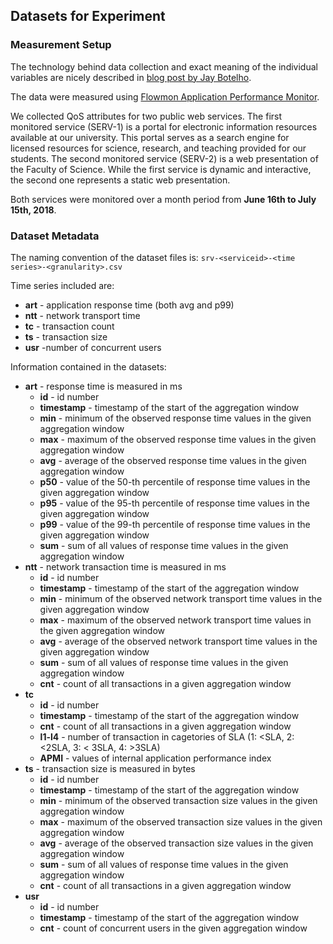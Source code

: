 ## Datasets for Experiment

### Measurement Setup

The technology behind data collection and exact meaning of the individual variables are nicely described in [blog post by Jay Botelho](https://www.lovemytool.com/blog/2012/02/measuring-and-reporting-application-response-time-art-by-jay-botelho.html).

The data were measured using [Flowmon Application Performance Monitor](https://www.flowmon.com/en/products/flowmon/application-performance-monitor).

We collected QoS attributes for two public web services. The first monitored service (SERV-1) is a portal for electronic information resources available at our university. This portal serves as a search engine for licensed resources for science, research, and teaching provided for our students. The second monitored service (SERV-2) is a web presentation of the Faculty of Science. While the first service is dynamic and interactive, the second one represents a static web presentation. 

Both services were monitored over a month period from **June 16th to July 15th, 2018**.

### Dataset Metadata

The naming convention of the dataset files is: ```srv-<serviceid>-<time series>-<granularity>.csv```

Time series included are:

* **art** - application response time (both avg and p99)
* **ntt** - network transport time
* **tc** - transaction count
* **ts** - transaction size
* **usr** -number of concurrent users

Information contained in the datasets:

* **art** - response time is measured in ms
    * **id** - id number
    * **timestamp** - timestamp of the start of the aggregation window
    * **min** - minimum of the observed response time values in the given aggregation window
    * **max** - maximum of the observed response time values in the given aggregation window
    * **avg** - average of the observed response time values in the given aggregation window
    * **p50** - value of the 50-th percentile of response time values in the given aggregation window
    * **p95** - value of the 95-th percentile of response time values in the given aggregation window
    * **p99** - value of the 99-th percentile of response time values in the given aggregation window
    * **sum** - sum of all values of response time values in the given aggregation window
* **ntt** - network transaction time is measured in ms
    * **id** - id number
    * **timestamp** - timestamp of the start of the aggregation window
    * **min** - minimum of the observed network transport time values in the given aggregation window
    * **max** - maximum of the observed network transport time values in the given aggregation window
    * **avg** - average of the observed network transport time values in the given aggregation window
    * **sum** - sum of all values of response time values in the given aggregation window
    * **cnt** - count of all transactions in a given aggregation window
* **tc**
    * **id** - id number
    * **timestamp** - timestamp of the start of the aggregation window
    * **cnt** - count of all transactions in a given aggregation window
    * **l1-l4** - number of transaction in cagetories of SLA (1: <SLA, 2: <2SLA, 3: < 3SLA, 4: >3SLA)
    * **APMI** - values of internal application performance index
* **ts** - transaction size is measured in bytes
    * **id** - id number
    * **timestamp** - timestamp of the start of the aggregation window
    * **min** - minimum of the observed transaction size values in the given aggregation window
    * **max** - maximum of the observed transaction size values in the given aggregation window
    * **avg** - average of the observed transaction size values in the given aggregation window
    * **sum** - sum of all values of response time values in the given aggregation window
    * **cnt** - count of all transactions in a given aggregation window
* **usr**
    * **id** - id number
    * **timestamp** - timestamp of the start of the aggregation window
    * **cnt** - count of concurrent users in the given aggregation window
